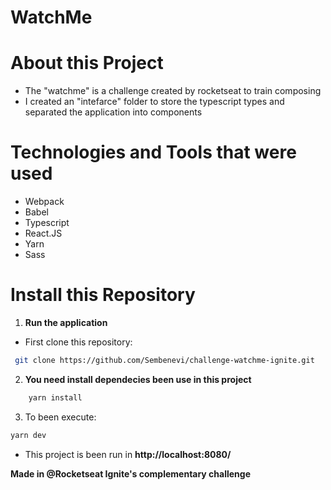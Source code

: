 # WatchMe

# About this Project

- The "watchme" is a challenge created by rocketseat to train composing
- I created an "intefarce" folder to store the typescript types and separated the application into components

# Technologies and Tools that were used

- Webpack
- Babel
- Typescript
- React.JS
- Yarn
- Sass

# Install this Repository

1. **Run the application**

- First clone this repository:

```bash
 git clone https://github.com/Sembenevi/challenge-watchme-ignite.git
```

2. **You need install dependecies been use in this project**

```bash
    yarn install
```

3. To been execute:

```bash
yarn dev
```

- This project is been run in **http://localhost:8080/**


**Made in @Rocketseat Ignite's complementary challenge**